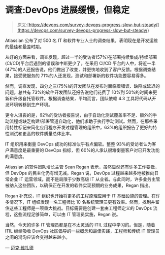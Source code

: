 # 调查:DevOps 进展缓慢，但稳定

> 原文:[https://devops.com/survey-devops-progress-slow-but-steady/](https://devops.com/survey-devops-progress-slow-but-steady/)

Atlassian 公布了对 500 名 IT 和软件专业人士的调查结果，表明现在是开发运维的最佳和最差时期。

从好的方面来看，调查发现，超过一半的受访者(57%)在部署持续集成/持续部署(CI/CD)平台后遇到的错误和中断更少了。在采用 CI/CD 平台的人中，将近一半(47%)的人还报告说，他们做出了改变，并更快地收到了客户反馈。根据调查结果，接受微服务的 71%的人还发现，测试和部署新的软件功能要容易得多。

然而，调查发现，四分之三(75%)的开发团队在发布时面临着错误、缺陷或延迟的问题。总共有 73%的软件开发团队还报告说他们花费了 10%到 50%的时间来更新和升级自托管软件。根据调查结果，平均而言，团队依赖 4.3 工具将代码从开发环境转移到生产环境。

更令人沮丧的是，62%的受访者报告说，由于自动化测试覆盖率不足、额外的手动流程或缺乏构建/部署管道自动化，他们求助于执行手动测试。然而，在那些采用特性标记来简化应用程序开发过程管理的组织中，63%的组织报告了更好的特性测试和更高的软件质量总体比率。

IT 组织用来衡量 DevOps 成功的标准似乎有点偏软。整整 93%的受访者认为客户满意度是最重要的 DevOps 指标，但 60%的人承认很难衡量客户对已开发功能的满意度。

Atlassian 的软件团队增长主管 Sean Regan 表示，虽然显然还有许多工作要做，但 DevOps 的民主化仍有增无减。Regan 说，DevOps 过程越来越多地被推向日常企业 IT 运营领域，而不是局限于少数高级 IT 从业者。与此同时，许多业务主管被纳入这些团队，以确保正在开发的软件实现预期的业务成果，Regan 指出。

Regan 补充说，IT 组织也开始将更多的工程原理应用于 IT 基础设施的管理。在许多情况下，IT 组织发现一名工程师比 10 名系统管理员更有效率。然而，找到并留住这些工程师是一项重大挑战。目标需要是创建一套由工程师定义的 DevOps 流程，这些流程足够简单，可以由 IT 管理员实施，Regan 说。

当然，今天的许多 IT 管理员都是在不太灵活的 ITIL 过程中学习的。但是，随着 ITIL 继续吸收 DevOps 社区倡导的一些概念和最佳实践，工程师和传统 IT 管理员之间的鸿沟应该会变得越来越小。

— [迈克·维扎德](https://devops.com/author/mike-vizard/)